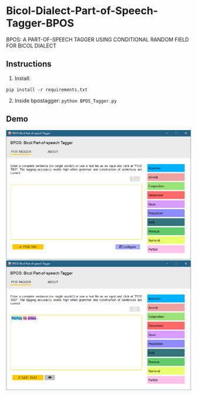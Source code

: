 # Bicol-Dialect-Part-of-Speech-Tagger-BPOS
BPOS: A PART-OF-SPEECH TAGGER USING  CONDITIONAL RANDOM FIELD  FOR BICOL DIALECT

## Instructions

1. Install:

```
pip install -r requirements.txt
```

2. Inside bpostagger: ``` python BPOS_Tagger.py ```

## Demo
<img src="bpostagger\assets\images\app.PNG" />

<img src="bpostagger\assets\images\test_app.PNG" />

